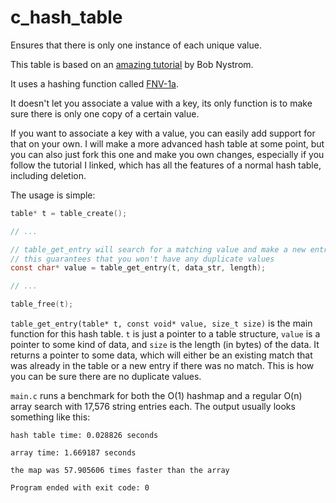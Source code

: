 # c_hash_table
Ensures that there is only one instance of each unique value.

This table is based on an [amazing tutorial](http://www.craftinginterpreters.com/hash-tables.html) by Bob Nystrom.

It uses a hashing function called [FNV-1a](http://www.isthe.com/chongo/tech/comp/fnv/).

It doesn't let you associate a value with a key, its only function is to make sure there is only one copy of a certain value.

If you want to associate a key with a value, you can easily add support for that on your own. I will make a more advanced hash table at some point, but you can also just fork this one and make you own changes, especially if you follow the tutorial I linked, which has all the features of a normal hash table, including deletion.

The usage is simple:

```c
table* t = table_create();

// ...

// table_get_entry will search for a matching value and make a new entry if there isn't one
// this guarantees that you won't have any duplicate values
const char* value = table_get_entry(t, data_str, length);

// ...

table_free(t);
```

`table_get_entry(table* t, const void* value, size_t size)` is the main function for this hash table. `t` is just a pointer to a table structure, `value` is a pointer to some kind of data, and `size` is the length (in bytes) of the data. It returns a pointer to some data, which will either be an existing match that was already in the table or a new entry if there was no match. This is how you can be sure there are no duplicate values.

`main.c` runs a benchmark for both the O(1) hashmap and a regular O(n) array search with 17,576 string entries each. The output usually looks something like this:

```
hash table time: 0.028826 seconds

array time: 1.669187 seconds

the map was 57.905606 times faster than the array

Program ended with exit code: 0
```
